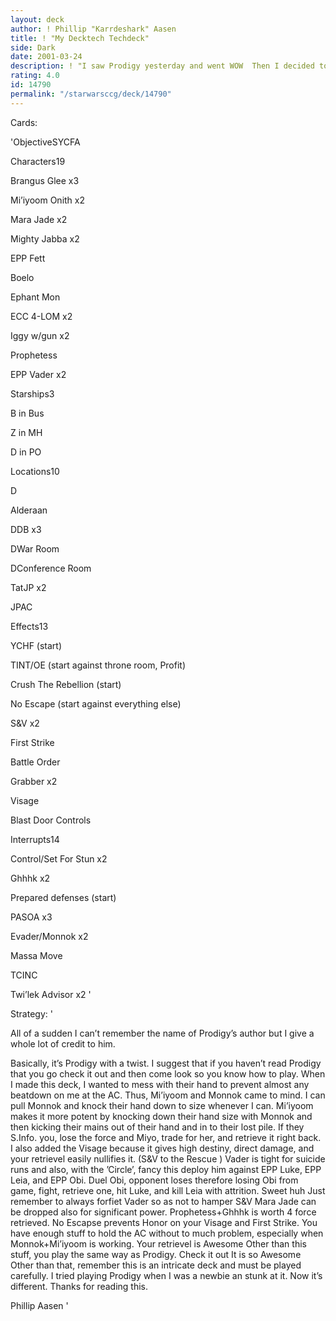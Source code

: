```yaml
---
layout: deck
author: ! Phillip "Karrdeshark" Aasen
title: ! "My Decktech Techdeck"
side: Dark
date: 2001-03-24
description: ! "I saw Prodigy yesterday and went WOW  Then I decided to try something a little different.  I give credit to the maker of Prodigy."
rating: 4.0
id: 14790
permalink: "/starwarsccg/deck/14790"
---
```

Cards: 

'ObjectiveSYCFA


Characters19

Brangus Glee x3

Mi’iyoom Onith x2

Mara Jade x2

Mighty Jabba x2

EPP Fett

Boelo

Ephant Mon

ECC 4-LOM x2

Iggy w/gun x2

Prophetess

EPP Vader x2


Starships3

B in Bus

Z in MH

D in PO


Locations10

D

Alderaan

DDB x3

DWar Room

DConference Room

TatJP x2

JPAC


Effects13

YCHF (start)

TINT/OE (start against throne room, Profit)

Crush The Rebellion (start)

No Escape (start against everything else)

S&V x2

First Strike

Battle Order

Grabber x2

Visage

Blast Door Controls


Interrupts14

Control/Set For Stun x2

Ghhhk x2

Prepared defenses (start)

PASOA x3

Evader/Monnok x2

Massa Move

TCINC

Twi’lek Advisor x2 '

Strategy: '

All of a sudden I can’t remember the name of Prodigy’s author but I give a whole lot of credit to him.


Basically, it’s Prodigy with a twist.  I suggest that if you haven’t read Prodigy that you go check it out and then come look so you know how to play.  When I made this deck, I wanted to mess with their hand to prevent almost any beatdown on me at the AC.  Thus, Mi’iyoom and Monnok came to mind.  I can pull Monnok and knock their hand down to size whenever I can.  Mi’iyoom makes it more potent by knocking down their hand size with Monnok and then kicking their mains out of their hand and in to their lost pile.  If they S.Info. you, lose the force and Miyo, trade for her, and retrieve it right back.  I also added the Visage because it gives high destiny, direct damage, and your retrievel easily nullifies it.  (S&V to the Rescue )  Vader is tight for suicide runs and also, with the ’Circle’, fancy this deploy him against EPP Luke, EPP Leia, and EPP Obi.  Duel Obi, opponent loses therefore losing Obi from game, fight, retrieve one, hit Luke, and kill Leia with attrition.  Sweet huh  Just remember to always forfiet Vader so as not to hamper S&V Mara Jade can be dropped also for significant power.  Prophetess+Ghhhk is worth 4 force retrieved.  No Escapse prevents Honor on your Visage and First Strike.  You have enough stuff to hold the AC without to much problem, especially when Monnok+Mi’iyoom is working.  Your retrievel is Awesome  Other than this stuff, you play the same way as Prodigy.  Check it out  It is so Awesome     Other than that, remember this is an intricate deck and must be played carefully.  I tried playing Prodigy when I was a newbie an stunk at it.  Now it’s different.  Thanks for reading this.


Phillip Aasen  '
